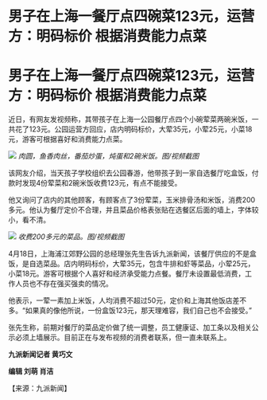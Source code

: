 # 男子在上海一餐厅点四碗菜123元，运营方：明码标价 根据消费能力点菜

# 男子在上海一餐厅点四碗菜123元，运营方：明码标价 根据消费能力点菜

近日，有网友发视频称，其带孩子在上海一公园餐厅点四个小碗荤菜两碗米饭，一共花了123元。公园运营方回应，店内明码标价，大荤35元，小荤25元，小菜18元，游客可根据喜好和消费能力点菜。

![](https://inews.gtimg.com/om_bt/ODBgcMpiJy23UFZNt0Vs1PDMc9i053IPr8FQaYwPuhrd4AA/1000)
_肉圆，鱼香肉丝，番茄炒蛋，炖蛋和2碗米饭。图/视频截图_

该网友介绍，当天孩子学校组织去公园春游，他带孩子到一家自选餐厅吃盒饭，付款时发现4份荤菜和2碗米饭收费123元，有点不能接受。

他又询问了店内的其他顾客，有顾客点了3份荤菜，玉米排骨汤和米饭，消费200多元。他认为餐厅定价不合理，并且菜品价格表张贴在选餐区后面的墙上，字体较小，看不清。

![](https://inews.gtimg.com/om_bt/OItluMRuj4_xV5XfvPajAKNAcOagZ9S-QvROatKs8TxzYAA/1000)
_收费200多元的菜品。图/视频截图_

4月18日，上海浦江郊野公园的总经理张先生告诉九派新闻，该餐厅供应的不是盒饭，是自选菜品。店内明码标价，大荤35元，包含牛排和虾等菜品，小荤25元，小菜18元。游客可根据个人喜好和经济承受能力点餐。餐厅未设置最低消费，工作人员也不存在强买强卖的情况。

他表示，一荤一素加上米饭，人均消费不超过50元，定价和上海其他饭店差不多。“如果真的像他所说，一份盒饭123元，那天理难容，我们自己也不会接受。”

张先生称，前期对餐厅的菜品定价做了统一调整，员工健康证、加工条以及相关公示必须上墙展示。目前正在与发布视频的消费者联系，但一直未联系上。

**九派新闻记者 黄巧文**

**编辑 刘萌 肖洁**

【来源：九派新闻】

